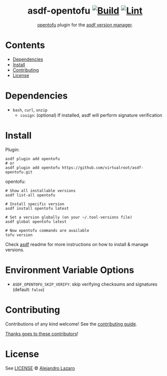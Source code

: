 <div align="center">

# asdf-opentofu [![Build](https://github.com/virtualroot/asdf-opentofu/actions/workflows/build.yml/badge.svg)](https://github.com/virtualroot/asdf-opentofu/actions/workflows/build.yml) [![Lint](https://github.com/virtualroot/asdf-opentofu/actions/workflows/lint.yml/badge.svg)](https://github.com/virtualroot/asdf-opentofu/actions/workflows/lint.yml)

[opentofu](https://opentofu.org/) plugin for the [asdf version manager](https://asdf-vm.com).

</div>

# Contents

- [Dependencies](#dependencies)
- [Install](#install)
- [Contributing](#contributing)
- [License](#license)

# Dependencies

- `bash`, `curl`, `unzip`
  - `cosign`: (optional) If installed, asdf will perform signature verification

# Install

Plugin:

```shell
asdf plugin add opentofu
# or
asdf plugin add opentofu https://github.com/virtualroot/asdf-opentofu.git
```

opentofu:

```shell
# Show all installable versions
asdf list-all opentofu

# Install specific version
asdf install opentofu latest

# Set a version globally (on your ~/.tool-versions file)
asdf global opentofu latest

# Now opentofu commands are available
tofu version
```

Check [asdf](https://github.com/asdf-vm/asdf) readme for more instructions on how to
install & manage versions.

# Environment Variable Options

* `ASDF_OPENTOFU_SKIP_VERIFY`: skip verifying checksums and signatures (default: `false`)

# Contributing

Contributions of any kind welcome! See the [contributing guide](contributing.md).

[Thanks goes to these contributors](https://github.com/virtualroot/asdf-opentofu/graphs/contributors)!

# License

See [LICENSE](LICENSE) © [Alejandro Lazaro](https://github.com/virtualroot/)
